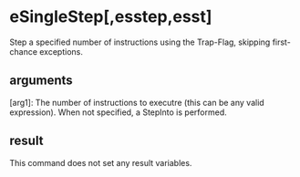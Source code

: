 # eSingleStep[,esstep,esst] 
Step a specified number of instructions using the Trap-Flag, skipping first-chance exceptions.

## arguments
[arg1]: The number of instructions to executre (this can be any valid expression). When not specified, a StepInto is performed.

## result
This command does not set any result variables.
